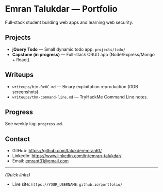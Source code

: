 # Emran Talukdar — Portfolio

Full-stack student building web apps and learning web security.

## Projects
- **jQuery Todo** — Small dynamic todo app. `projects/todo/`  
- **Capstone (in progress)** — Full-stack CRUD app (Node/Express/Mongo + React).

## Writeups
- `writeups/bin-0x0C.md` — Binary exploitation reproduction (GDB screenshots).  
- `writeups/thm-command-line.md` — TryHackMe Command Line notes.

## Progress
See weekly log: `progress.md`.

## Contact
- GitHub: https://github.com/talukderemran61/
- LinkedIn: https://www.linkedin.com/in/emran-talukdar/  
- Email: emrant31@gmail.com

---

*(Quick links)*  
- Live site: `https://YOUR_USERNAME.github.io/portfolio/`